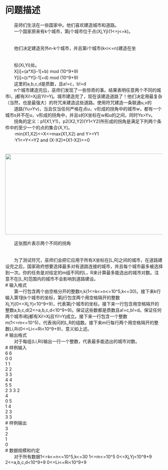 <div id="pcont1" style="margin-top:20px; display:block;">

# 问题描述

<div class="pdcont">　　巫师们生活在一些国家中。他们喜欢建造城市和道路。<br/>
　　一个国家原来有k个城市，第j个城市位于点(Xj,Yj)(1&lt;=j&lt;=k)。<br/>
<br/>
<br/>
　　他们决定建造另外n-k个城市，并且第i个城市(k&lt;i&lt;=n)建造在坐<br/>
<br/>
<br/>
　　标(Xi,Yi)处。<br/>
　　X[i]=(a*X[i-1]+b) mod (10^9+9)<br/>
　　Y[i]=(c*Y[i-1]+d) mod (10^9+9)<br/>
　　这里的a,b,c,d是质数，且a!=c，b!=d<br/>
　　n个城市建造完后，巫师们发现了一些惊奇的事。结果表明任意两个不同的城市i，j都有Xi!=Xj且Yi!=Yj。城市建造完了，现在该建造道路了！他们决定用最复杂（当然，也是最强大）的符咒来建造这些道路。使用符咒建造一条联通u,v的<br/>
　　道路(Yu&gt;Yv)，当且仅当任何严格在点u，v形成的拐角中的城市w，都有一个城市s并不在u，v形成的拐角中，并且s的X坐标在w和u的之间，同时Ys&gt;Yv。<br/>
　　拐角的定义：p1(X1,Y1)，p2(X2,Y2)(Y1&lt;Y2)所形成的拐角是满足下列两个条件中的至少一个的点的集合(X,Y)。<br/>
　　·min(X1,X2)&lt;=X&lt;=max(X1,X2) and Y&gt;=Y1<br/>
　　·Y1&lt;=Y&lt;=Y2 and (X-X2)*(X1-X2)&gt;=0<br/>
<br/>
<br/>
<img width="521" height="259" src="source/tsinsen/A1468/img/aHR0cDovL3d3dy50c2luc2VuLmNvbS9SZXF1aXJlRmlsZS5kbz9maWQ9aEpEYlE3WVI=.do"/><br/>
<br/>
　　这张图片表示两个不同的拐角<br/>
<br/>
<br/>
　　为了测试符咒，巫师们会把它应用于所有X坐标在[L,R]之间的城市，在道路建设完之后，国家政府想要选择最多对有道路连接的城市，并且每个城市最多被选择到一次。你的任务是对给定的m组不同的L，R来计算最多能选出的城市对数。注意不在[L,R]范围内的城市不会影响到道路建设。</div>
# 输入格式

<div class="pdcont">　　第一行包含两个由空格分开的整数n,k(1&lt;=k&lt;=n&lt;=10^5,k&lt;=30)。接下来k行输入第1到k个城市的坐标，第j行包含两个用空格隔开的整数Xj,Yj(0&lt;=Xj,Yj&lt;10^9+9)，代表第j个城市的坐标。接下来一行包含用空格隔开的整数a,b,c,d(2&lt;=a,b,c,d&lt;10^9+9)。保证这些数都是质数且a!=c,b!=d。保证任何两个城市i和j都有Xi!=Xj且Yi!=Yj成立。接下来一行包含一个整数m(1&lt;=m&lt;=10^5)，代表询问的L,R的组数。接下来m行每行两个用空格隔开的整数Li,Ri(0&lt;=Li&lt;=Ri&lt;10^9+9)，意义如上述。</div>
# 输出格式

<div class="pdcont">　　对于每组(Li,Ri)输出一行一个整数，代表最多能选出的城市对数。</div>
# 样例输入

<div class="pddata">6 6<br/>
0 0<br/>
1 1<br/>
2 2<br/>
3 3<br/>
4 4<br/>
5 5<br/>
2 3 3 2<br/>
4<br/>
0 5<br/>
1 4<br/>
2 3<br/>
3 3</div>
# 样例输出

<div class="pddata">3<br/>
2<br/>
1<br/>
0</div>
# 数据规模和约定

<div class="pdcont">　　对于所有数据1&lt;=k&lt;=n&lt;=10^5,k&lt;=30  1&lt;=m&lt;=10^5 0&lt;=Xj,Yj&lt;10^9+9 2&lt;=a,b,c,d&lt;10^9+9 0&lt;=Li&lt;=Ri&lt;10^9+9</div>

</div>
